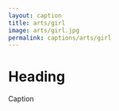 ```yaml
---
layout: caption
title: arts/girl
image: arts/girl.jpg
permalink: captions/arts/girl
---
```

# Heading
Caption
